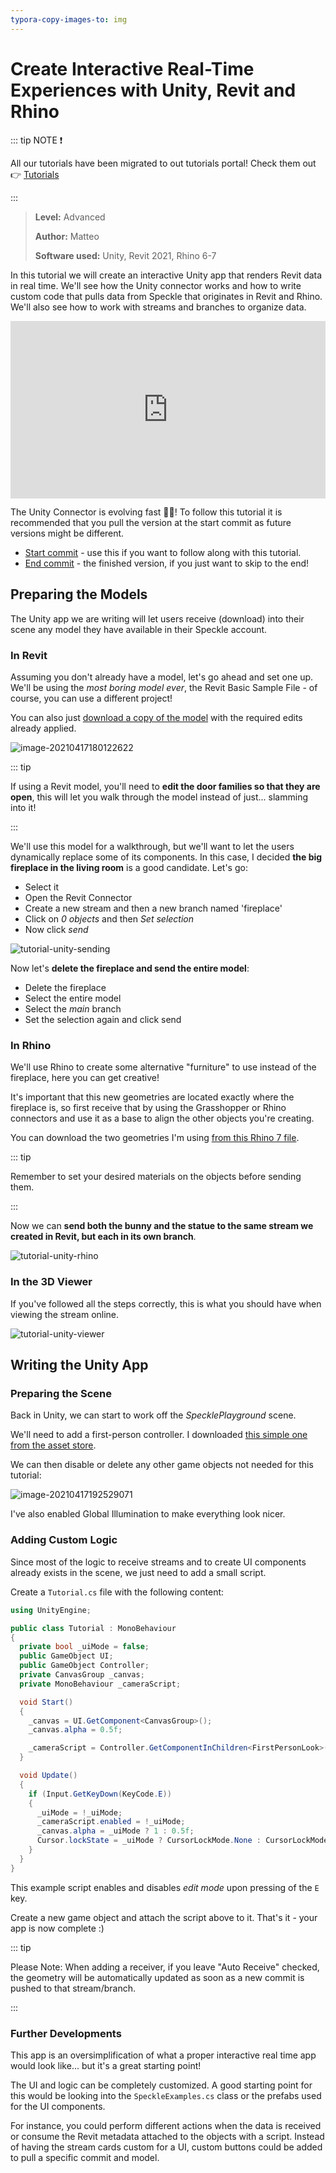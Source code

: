 ```yaml
---
typora-copy-images-to: img
---
```


# Create Interactive Real-Time Experiences with Unity, Revit and Rhino

::: tip NOTE ❗️

All our tutorials have been migrated to out tutorials portal! 
Check them out 👉 [Tutorials](https://speckle.systems/tutorials/)

:::

>**Level:** Advanced
>
>**Author:** Matteo
>
>**Software used:** Unity, Revit 2021, Rhino 6-7

In this tutorial we will create an interactive Unity app that renders Revit data in real time. We'll see how the Unity connector works and how to write custom code that pulls data from Speckle that originates in Revit and Rhino. We'll also see how to work with streams and branches to organize data.

<div style="position: relative;padding-bottom: 56.25%;"><iframe width="100%" height="100%" style="position: absolute;" src="https://www.youtube.com/embed/VEipv8XzPdI" title="YouTube video player" frameborder="0" allow="accelerometer; autoplay; clipboard-write; encrypted-media; gyroscope; picture-in-picture" allowfullscreen></iframe></div>

The Unity Connector is evolving fast 🏃‍♂️! To follow this tutorial it is recommended that you pull the version at the start commit as future versions might be different.

- [Start commit](https://github.com/specklesystems/speckle-unity/commit/3526e8eba769caa8c62f1a9e497952f4839f29fe) - use this if you want to follow along with this tutorial.
- [End commit](https://github.com/specklesystems/speckle-unity/commit/4241e4a619d078be0c8da7265c5999b646565f6f) - the finished version, if you just want to skip to the end!

## Preparing the Models

The Unity app we are writing will let users receive (download) into their scene any model they have available in their Speckle account.

### In Revit

Assuming you don't already have a model, let's go ahead and set one up. We'll be using the _most boring model ever_, the Revit Basic Sample File - of course, you can use a different project!

You can also just [download a copy of the model](https://drive.google.com/file/d/18UK-aJFzjFEn-Gys_qGFfp9X4HwToNUr/view?usp=sharing) with the required edits already applied.

![image-20210417180122622](img/image-20210417180122622.png)

::: tip

If using a Revit model, you'll need to **edit the door families so that they are open**, this will let you walk through the model instead of just... slamming into it!

:::

We'll use this model for a walkthrough, but we'll want to let the users dynamically replace some of its components. In this case, I decided **the big fireplace in the living room** is a good candidate. Let's go:

- Select it
- Open the Revit Connector
- Create a new stream and then a new branch named 'fireplace'
- Click on _0 objects_ and then _Set selection_
- Now click _send_

![tutorial-unity-sending](img/tutorial-unity-sending.gif)

Now let's **delete the fireplace and send the entire model**:

- Delete the fireplace
- Select the entire model
- Select the _main_ branch
- Set the selection again and click send

### In Rhino

We'll use Rhino to create some alternative "furniture" to use instead of the fireplace, here you can get creative!

It's important that this new geometries are located exactly where the fireplace is, so first receive that by using the Grasshopper or Rhino connectors and use it as a base to align the other objects you're creating.

You can download the two geometries I'm using [from this Rhino 7 file](https://drive.google.com/file/d/1dvG_CBB4l7Zc14lCA1UGBr6ruNWSZP0G/view?usp=sharing).

::: tip

Remember to set your desired materials on the objects before sending them.

:::

Now we can **send both the bunny and the statue to the same stream we created in Revit, but each in its own branch**.

![tutorial-unity-rhino](img/tutorial-unity-rhino.gif)

### In the 3D Viewer

If you've followed all the steps correctly, this is what you should have when viewing the stream online.

![tutorial-unity-viewer](img/tutorial-unity-viewer-1618681212999.gif)

## Writing the Unity App

### Preparing the Scene

Back in Unity, we can start to work off the _SpecklePlayground_ scene. 

We'll need to add a first-person controller. I downloaded [this simple one from the asset store](https://assetstore.unity.com/packages/tools/input-management/mini-first-person-controller-174710).

We can then disable or delete any other game objects not needed for this tutorial:

![image-20210417192529071](img/image-20210417192529071.png)

I've also enabled Global Illumination to make everything look nicer.

### Adding Custom Logic

Since most of the logic to receive streams and to create UI components already exists in the scene, we just need to add a small script.

Create a `Tutorial.cs` file with the following content:

```csharp
using UnityEngine;

public class Tutorial : MonoBehaviour
{
  private bool _uiMode = false;
  public GameObject UI;
  public GameObject Controller;
  private CanvasGroup _canvas;
  private MonoBehaviour _cameraScript;

  void Start()
  {
    _canvas = UI.GetComponent<CanvasGroup>();
    _canvas.alpha = 0.5f;

    _cameraScript = Controller.GetComponentInChildren<FirstPersonLook>();
  }

  void Update()
  {
    if (Input.GetKeyDown(KeyCode.E))
    {
      _uiMode = !_uiMode;
      _cameraScript.enabled = !_uiMode;
      _canvas.alpha = _uiMode ? 1 : 0.5f;
      Cursor.lockState = _uiMode ? CursorLockMode.None : CursorLockMode.Locked;
    }
  }
}

```

This example script enables and disables _edit mode_ upon pressing of the `E` key.

Create a new game object and attach the script above to it. That's it - your app is now complete :)

::: tip

Please Note: When adding a receiver, if you leave "Auto Receive" checked, the geometry will be automatically updated as soon as a new commit is pushed to that stream/branch.

:::

### Further Developments

This app is an oversimplification of what a proper interactive real time app would look like... but it's a great starting point!

The UI and logic can be completely customized. A good starting point for this would be looking into the `SpeckleExamples.cs` class or the prefabs used for the UI components.

For instance, you could perform different actions when the data is received or consume the Revit metadata attached to the objects with a script. Instead of having the stream cards custom for a UI, custom buttons could be added to pull a specific commit and model.